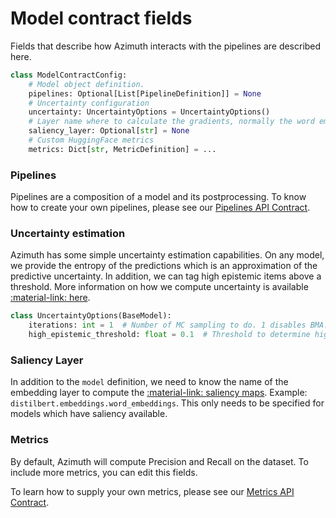 # Model contract fields

Fields that describe how Azimuth interacts with the pipelines are described here.

```python
class ModelContractConfig:
    # Model object definition.
    pipelines: Optional[List[PipelineDefinition]] = None
    # Uncertainty configuration
    uncertainty: UncertaintyOptions = UncertaintyOptions()
    # Layer name where to calculate the gradients, normally the word embeddings layer.
    saliency_layer: Optional[str] = None
    # Custom HuggingFace metrics
    metrics: Dict[str, MetricDefinition] = ...
```

### Pipelines

Pipelines are a composition of a model and its postprocessing. To know how to create your own
pipelines, please see our [Pipelines API Contract](../api/pipeline.md).

### Uncertainty estimation

Azimuth has some simple uncertainty estimation capabilities. On any model, we provide the entropy of
the predictions which is an approximation of the predictive uncertainty. In addition, we can tag
high epistemic items above a threshold. More information on how we compute uncertainty is
available [:material-link: here](../../key-concepts/uncertainty.md).

```python
class UncertaintyOptions(BaseModel):
    iterations: int = 1  # Number of MC sampling to do. 1 disables BMA.
    high_epistemic_threshold: float = 0.1  # Threshold to determine high epistemic items.
```

### Saliency Layer

In addition to the `model` definition, we need to know the name of the embedding layer to compute
the [:material-link: saliency maps](../../key-concepts/saliency.md).
Example: `distilbert.embeddings.word_embeddings`. This only needs to be specified for models which
have saliency available.

### Metrics

By default, Azimuth will compute Precision and Recall on the dataset. To include more metrics, you
can edit this fields.

To learn how to supply your own metrics, please see our [Metrics API Contract](../api/metric.md).

